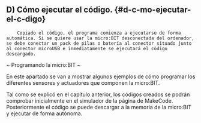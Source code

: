 ## D) Cómo ejecutar el código. {#d-c-mo-ejecutar-el-c-digo}

        Copiado el código, el programa comienza a ejecutarse de forma automática. Si se quiere usar la micro:BIT desconectada del ordenador, se debe conectar un pack de pilas o batería al conector situado junto al conector microUSB e inmediatamente se ejecutará el código descargado.

~ Programando la micro:BIT ~ 

En este apartado se van a mostrar algunos ejemplos de cómo programar los diferentes sensores y actuadores que componen la micro:BIT.

Tal como se explicó en el capítulo anterior, los códigos creados se podrán comprobar inicialmente en el simulador de la página de MakeCode. Posteriormente el código se puede descargar a la memoria de la micro:BIT y ejecutar de forma autónoma.
